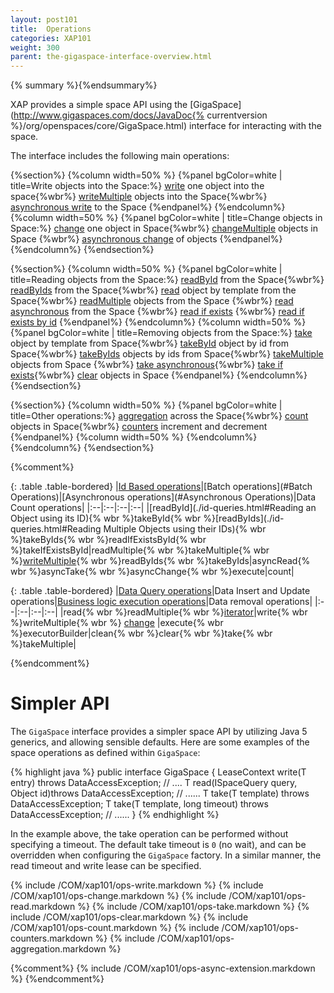 ```yaml
---
layout: post101
title:  Operations
categories: XAP101
weight: 300
parent: the-gigaspace-interface-overview.html
---
```



{% summary %}{%endsummary%}


XAP provides a simple space API using the [GigaSpace](http://www.gigaspaces.com/docs/JavaDoc{% currentversion %}/org/openspaces/core/GigaSpace.html) interface for interacting with the space.


The interface includes the following main operations:

{%section%}
{%column width=50% %}
{%panel bgColor=white | title=Write objects into the Space:%}
[write](#write) one object into the space{%wbr%}
[writeMultiple](#writeMultiple) objects into the Space{%wbr%}
[asynchronous write](#asynchronousWrite) to the Space
{%endpanel%}
{%endcolumn%}
{%column width=50% %}
{%panel bgColor=white | title=Change objects in Space:%}
[change](#change) one object in Space{%wbr%}
		  [changeMultiple](./change-api.html) objects in Space {%wbr%}
[asynchronous change](./change-api.html) of objects
{%endpanel%}
{%endcolumn%}
{%endsection%}


{%section%}
{%column width=50% %}
{%panel bgColor=white |  title=Reading objects from the Space:%}
[readById](#read) from the Space{%wbr%}
[readByIds](#readMultiple) from the Space{%wbr%}
[read](#read) object by template from the Space{%wbr%}
[readMultiple](#readMultiple) objects from the Space {%wbr%}
[read asynchronous](#asynchronousRead) from the Space {%wbr%}
[read if exists](#readIfExists) {%wbr%}
[read if exists by id](#readIfExists)
{%endpanel%}
{%endcolumn%}
{%column width=50% %}
{%panel bgColor=white |  title=Removing objects from the Space:%}
[take](#take) object by template from Space{%wbr%}
[takeById](#take) object by id from Space{%wbr%}
[takeByIds](#takeMultiple) objects by ids from Space{%wbr%}
[takeMultiple](#takeMultiple) objects from Space {%wbr%}
[take asynchronous](#asynchronousTake){%wbr%}
[take if exists](#takeIfExists){%wbr%}
[clear](#clear) objects in Space
{%endpanel%}
{%endcolumn%}
{%endsection%}

{%section%}
{%column width=50% %}
{%panel bgColor=white |  title=Other operations:%}
[aggregation](#aggregators)  across the Space{%wbr%}
[count](#count) objects in Space{%wbr%}
[counters](#counters) increment and decrement
{%endpanel%}
{%column width=50% %}
{%endcolumn%}
{%endcolumn%}
{%endsection%}

{%comment%}

{: .table .table-bordered}
|[Id Based operations](./id-queries.html)|[Batch operations](#Batch Operations)|[Asynchronous operations](#Asynchronous Operations)|Data Count operations|
|:--|:--|:--|:--|
|[readById](./id-queries.html#Reading an Object using its ID){% wbr %}takeById{% wbr %}[readByIds](./id-queries.html#Reading Multiple Objects using their IDs){% wbr %}takeByIds{% wbr %}readIfExistsById{% wbr %}takeIfExistsById|readMultiple{% wbr %}takeMultiple{% wbr %}[writeMultiple](#writeMultiple){% wbr %}readByIds{% wbr %}takeByIds|asyncRead{% wbr %}asyncTake{% wbr %}asyncChange{% wbr %}execute|count|

{: .table .table-bordered}
|[Data Query operations](./query-sql.html)|Data Insert and Update operations|[Business logic execution operations](./task-execution-over-the-space.html)|Data removal operations|
|:--|:--|:--|:--|
|read{% wbr %}readMultiple{% wbr %}[iterator](./query-paging-support.html)|write{% wbr %}writeMultiple{% wbr %}   [change](./change-api.html) |execute{% wbr %}executorBuilder|clean{% wbr %}clear{% wbr %}take{% wbr %}takeMultiple|

{%endcomment%}

# Simpler API

The `GigaSpace` interface provides a simpler space API by utilizing Java 5 generics, and allowing sensible defaults. Here are some examples of the space operations as defined within `GigaSpace`:

{% highlight java %}
public interface GigaSpace {
    <T> LeaseContext<T> write(T entry) throws DataAccessException;
    // ....
    <T> T read(ISpaceQuery<T> query, Object id)throws DataAccessException;
    // ......
    <T> T take(T template) throws DataAccessException;
    <T> T take(T template, long timeout) throws DataAccessException;
    // ......
}
{% endhighlight %}

In the example above, the take operation can be performed without specifying a timeout. The default take timeout is `0` (no wait), and can be overridden when configuring the `GigaSpace` factory. In a similar manner, the read timeout and write lease can be specified.




{% include /COM/xap101/ops-write.markdown %}
{% include /COM/xap101/ops-change.markdown %}
{% include /COM/xap101/ops-read.markdown %}
{% include /COM/xap101/ops-take.markdown %}
{% include /COM/xap101/ops-clear.markdown %}
{% include /COM/xap101/ops-count.markdown %}
{% include /COM/xap101/ops-counters.markdown %}
{% include /COM/xap101/ops-aggregation.markdown %}

{%comment%}
{% include /COM/xap101/ops-async-extension.markdown %}
{%endcomment%}